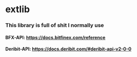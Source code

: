 # extlib

### This library is full of shit I normally use

#### BFX-API: https://docs.bitfinex.com/reference

#### Deribit-API: https://docs.deribit.com/#deribit-api-v2-0-0
